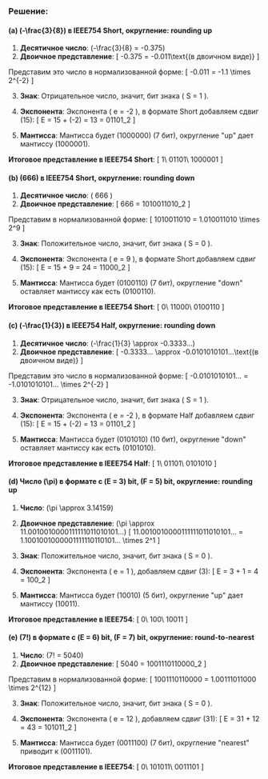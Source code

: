
### Решение:

#### (a) \(-\frac{3}{8}\) в IEEE754 Short, округление: rounding up

1. **Десятичное число**: \(-\frac{3}{8} = -0.375\)
2. **Двоичное представление**:
   \[
   -0.375 = -0.011\text{(в двоичном виде)}
   \]

Представим это число в нормализованной форме:
\[
-0.011 = -1.1 \times 2^{-2}
\]

3. **Знак**: Отрицательное число, значит, бит знака \( S = 1 \).

4. **Экспонента**: Экспонента \( e = -2 \), в формате Short добавляем сдвиг \(15\):
\[
E = 15 + (-2) = 13 = 01101_2
\]

5. **Мантисса**: Мантисса будет \(1000000\) (7 бит), округление "up" дает мантиссу \(1000001\).

**Итоговое представление в IEEE754 Short**:
\[
1\ 01101\ 1000001
\]

#### (b) \(666\) в IEEE754 Short, округление: rounding down

1. **Десятичное число**: \( 666 \)
2. **Двоичное представление**:
   \[
   666 = 1010011010_2
   \]

Представим в нормализованной форме:
\[
1010011010 = 1.010011010 \times 2^9
\]

3. **Знак**: Положительное число, значит, бит знака \( S = 0 \).

4. **Экспонента**: Экспонента \( e = 9 \), в формате Short добавляем сдвиг \(15\):
\[
E = 15 + 9 = 24 = 11000_2
\]

5. **Мантисса**: Мантисса будет \(0100110\) (7 бит), округление "down" оставляет мантиссу как есть \(0100110\).

**Итоговое представление в IEEE754 Short**:
\[
0\ 11000\ 0100110
\]

#### (c) \(-\frac{1}{3}\) в IEEE754 Half, округление: rounding down

1. **Десятичное число**: \(-\frac{1}{3} \approx -0.3333...\)
2. **Двоичное представление**:
   \[
   -0.3333... \approx -0.0101010101...\text{(в двоичном виде)}
   \]

Представим это число в нормализованной форме:
\[
-0.0101010101... = -1.0101010101... \times 2^{-2}
\]

3. **Знак**: Отрицательное число, значит, бит знака \( S = 1 \).

4. **Экспонента**: Экспонента \( e = -2 \), в формате Half добавляем сдвиг \(15\):
\[
E = 15 + (-2) = 13 = 01101_2
\]

5. **Мантисса**: Мантисса будет \(0101010\) (10 бит), округление "down" оставляет мантиссу как есть \(0101010\).

**Итоговое представление в IEEE754 Half**:
\[
1\ 01101\ 0101010
\]

#### (d) Число \(\pi\) в формате с \(E = 3\) bit, \(F = 5\) bit, округление: rounding up

1. **Число**: \(\pi \approx 3.14159\)
2. **Двоичное представление**: \(\pi \approx 11.0010010000111111011010101...\)
   \[
   11.0010010000111111011010101... = 1.1001001000001111110110101... \times 2^1
   \]

3. **Знак**: Положительное число, значит, бит знака \( S = 0 \).

4. **Экспонента**: Экспонента \( e = 1 \), добавляем сдвиг \(3\):
\[
E = 3 + 1 = 4 = 100_2
\]

5. **Мантисса**: Мантисса будет \(10010\) (5 бит), округление "up" дает мантиссу \(10011\).

**Итоговое представление в IEEE754**:
\[
0\ 100\ 10011
\]

#### (e) \(7!\) в формате с \(E = 6\) bit, \(F = 7\) bit, округление: round-to-nearest

1. **Число**: \(7! = 5040\)
2. **Двоичное представление**:
   \[
   5040 = 1001110110000_2
   \]

Представим в нормализованной форме:
\[
1001110110000 = 1.00111011000 \times 2^{12}
\]

3. **Знак**: Положительное число, значит, бит знака \( S = 0 \).

4. **Экспонента**: Экспонента \( e = 12 \), добавляем сдвиг \(31\):
\[
E = 31 + 12 = 43 = 101011_2
\]

5. **Мантисса**: Мантисса будет \(0011100\) (7 бит), округление "nearest" приводит к \(0011101\).

**Итоговое представление в IEEE754**:
\[
0\ 101011\ 0011101
\]

